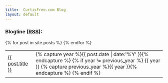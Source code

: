 ```yaml
---
title:  CurtisFree.com Blog
layout: default
---
```

### Blogline ([RSS](/blog/feed/)):
<table class="post_list">
  {% for post in site.posts %}
    <tr>
      <td class="post_link"><a href="{{ post.url }}">{{ post.title }}</a></td>
      <td class="post_date">
        {% capture year %}{{ post.date | date:'%Y' }}{% endcapture %}
          {% if year != previous_year %}
            {{ year }}
          {% capture previous_year %}{{ year }}{% endcapture %}
        {% endif %}
      </td>
    </tr>
  {% endfor %}
</table>
